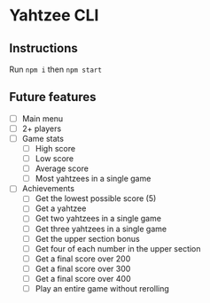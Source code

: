 # Yahtzee CLI

## Instructions

Run `npm i` then `npm start`

## Future features

- [ ] Main menu
- [ ] 2+ players
- [ ] Game stats
  - [ ] High score
  - [ ] Low score
  - [ ] Average score
  - [ ] Most yahtzees in a single game
- [ ] Achievements
  - [ ] Get the lowest possible score (5)
  - [ ] Get a yahtzee
  - [ ] Get two yahtzees in a single game
  - [ ] Get three yahtzees in a single game
  - [ ] Get the upper section bonus
  - [ ] Get four of each number in the upper section
  - [ ] Get a final score over 200
  - [ ] Get a final score over 300
  - [ ] Get a final score over 400
  - [ ] Play an entire game without rerolling
